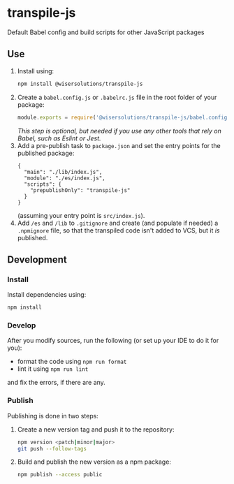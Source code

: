 # transpile-js

Default Babel config and build scripts for other JavaScript packages

## Use

1. Install using:
    ```sh
    npm install @wisersolutions/transpile-js
    ```
1. Create a `babel.config.js` or `.babelrc.js` file in the root folder of your package:
    ```javascript
    module.exports = require('@wisersolutions/transpile-js/babel.config')
    ```
    _This step is optional, but needed if you use any other tools that rely on Babel, such as
    Eslint or Jest._
1. Add a pre-publish task to `package.json` and set the entry points for the published package:
    ```json5
    {
      "main": "./lib/index.js",
      "module": "./es/index.js",
      "scripts": {
        "prepublishOnly": "transpile-js"
      }
    }
    ```
    (assuming your entry point is `src/index.js`).
1. Add `/es` and `/lib` to `.gitignore` and create (and populate if needed) a `.npmignore` file,
  so that the transpiled code isn't added to VCS, but it _is_ published.

## Development

### Install

Install dependencies using:

```sh
npm install
```

### Develop

After you modify sources, run the following (or set up your IDE to do it for you):

- format the code using `npm run format`
- lint it using `npm run lint`

and fix the errors, if there are any.

### Publish

Publishing is done in two steps:

1. Create a new version tag and push it to the repository:
    ```sh
    npm version <patch|minor|major>
    git push --follow-tags
    ```
1. Build and publish the new version as a npm package:
    ```sh
    npm publish --access public
    ``` 
